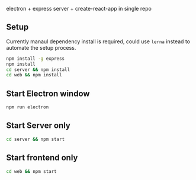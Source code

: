 electron + express server + create-react-app in single repo

## Setup

Currently manaul dependency install is required, could use `lerna` instead to automate the setup process.

```sh
npm install -g express
npm install
cd server && npm install
cd web && npm install
```

## Start Electron window

```sh
npm run electron
```

## Start Server only

```sh
cd server && npm start
```

## Start frontend only

```sh
cd web && npm start
```
